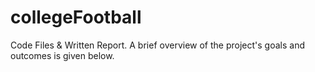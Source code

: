 # collegeFootball
Code Files &amp; Written Report. A brief overview of the project's goals and outcomes is given below.
